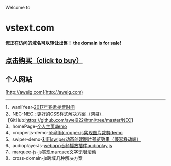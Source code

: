 Welcome to
# vstext.com    
#### 您正在访问的域名可以转让出售！ the domain is for sale!    

## [点击购买（click to buy）](https://mi.aliyun.com/detail/online.html?spm=5176.8155699.449917.1.za9hX6&domainName=vstext.com)    

## 个人网站   
[http://aweig.com](http://aweig.com)   

---       
1、wanliYear-[2017年春运抢票时间](https://awei922.github.io/html/wanliYear/index.html)   
2、NEC-[NEC : 更好的CSS样式解决方案（网易）](http://nec.netease.com/) 【GitHub:<https://github.com/awei922/html/tree/master/NEC>】  
3、homePage-[个人主页demo](https://awei922.github.io/html/homePage/index.html)       
4、cropperjs-demo-[h5利用cropper.js实现图片裁剪demo](https://awei922.github.io/html/cropperjs-demo/index.html)            
5、swiper-demo-[利用swiper动态创建图片预览效果（兼容移动端）](https://awei922.github.io/html/swiper-demo/index.html)     
6、audioplayerJs-[webapp音频播放插件audioplay.js](https://awei922.github.io/html/audioplayerJs/index.html)    
7、marquee-js-[js实现marquee文字无限滚动](https://awei922.github.io/html/marquee-js/index.html)     
8、cross-domain-js跨域几种解决方案         
 


